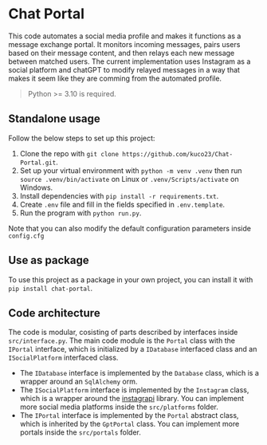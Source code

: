 # Chat Portal

This code automates a social media profile and makes it functions as a message exchange portal. It monitors incoming messages, pairs users based on their message content, and then relays each new message between matched users. The current implementation uses Instagram as a social platform and chatGPT to modify relayed messages in a way that makes it seem like they are comming from the automated profile.

> Python >= 3.10 is required.

## Standalone usage

Follow the below steps to set up this project:

1. Clone the repo with `git clone https://github.com/kuco23/Chat-Portal.git`.
1. Set up your virtual environment with `python -m venv .venv` then run `source .venv/bin/activate` on Linux or `.venv/Scripts/activate` on Windows.
1. Install dependencies with `pip install -r requirements.txt`.
1. Create `.env` file and fill in the fields specified in `.env.template`.
1. Run the program with `python run.py`.

Note that you can also modify the default configuration parameters inside `config.cfg`

## Use as package

To use this project as a package in your own project, you can install it with `pip install chat-portal`.

## Code architecture

The code is modular, cosisting of parts described by interfaces inside `src/interface.py`. The main code module is the `Portal` class with the `IPortal` interface, which is initialized by a `IDatabase` interfaced class and an `ISocialPlatform` interfaced class.

- The `IDatabase` interface is implemented by the `Database` class, which is a wrapper around an `SqlAlchemy` orm.
- The `ISocialPlatform` interface is implemented by the `Instagram` class, which is a wrapper around the [instagrapi](https://github.com/subzeroid/instagrapi) library. You can implement more social media platforms inside the `src/platforms` folder.
- The `IPortal` interface is implemented by the `Portal` abstract class, which is inherited by the `GptPortal` class. You can implement more portals inside the `src/portals` folder.
